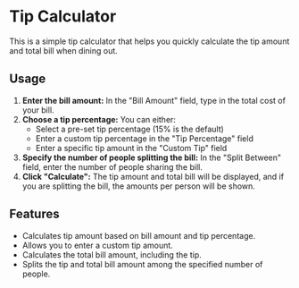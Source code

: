 # Tip Calculator

This is a simple tip calculator that helps you quickly calculate the tip amount and total bill when dining out.

## Usage

1. **Enter the bill amount:**  In the "Bill Amount" field, type in the total cost of your bill.
2. **Choose a tip percentage:** You can either:
   - Select a pre-set tip percentage (15% is the default)
   - Enter a custom tip percentage in the "Tip Percentage" field
   - Enter a specific tip amount in the "Custom Tip" field
3. **Specify the number of people splitting the bill:**  In the "Split Between" field, enter the number of people sharing the bill.
4. **Click "Calculate":** The tip amount and total bill will be displayed, and if you are splitting the bill, the amounts per person will be shown.

## Features

- Calculates tip amount based on bill amount and tip percentage.
- Allows you to enter a custom tip amount.
- Calculates the total bill amount, including the tip.
- Splits the tip and total bill amount among the specified number of people.
